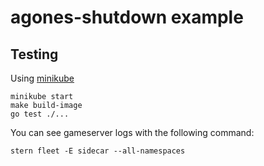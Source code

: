 # agones-shutdown example

## Testing

Using [minikube](https://agones.dev/site/docs/installation/creating-cluster/minikube/)

```
minikube start
make build-image
go test ./...
```

You can see gameserver logs with the following command:

```
stern fleet -E sidecar --all-namespaces
```

